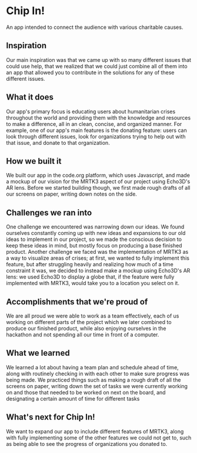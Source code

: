 # Chip In!
An app intended to connect the audience with various charitable causes.
## Inspiration
Our main inspiration was that we came up with so many different issues that could use help, that we realized that we could just combine all of them into an app that allowed you to contribute in the solutions for any of these different issues.
## What it does
Our app's primary focus is educating users about humanitarian crises throughout the world and providing them with the knowledge and resources to make a difference, all in an clean, concise, and organized manner. For example, one of our app's main features is the donating feature: users can look through different issues, look for organizations trying to help out with that issue, and donate to that organization.
## How we built it
We built our app in the code.org platform, which uses Javascript, and made a mockup of our vision for the MRTK3 aspect of our project using Echo3D's AR lens. Before we started building though, we first made rough drafts of all our screens on paper, writing down notes on the side.
## Challenges we ran into
One challenge we encountered was narrowing down our ideas. We found ourselves constantly coming up with new ideas and expansions to our old ideas to implement in our project, so we made the conscious decision to keep these ideas in mind, but mostly focus on producing a base finished product. Another challenge we faced was the implementation of MRTK3 as a way to visualize areas of crises; at first, we wanted to fully implement this feature, but after struggling heavily and realizing how much of a time constraint it was, we decided to instead make a mockup using Echo3D's AR lens: we used Echo3D to display a globe that, if the feature were fully implemented with MRTK3, would take you to a location you select on it.
## Accomplishments that we're proud of
We are all proud we were able to work as a team effectively, each of us working on different parts of the project which we later combined to produce our finished product, while also enjoying ourselves in the hackathon and not spending all our time in front of a computer.
## What we learned
We learned a lot about having a team plan and schedule ahead of time, along with routinely checking in with each other to make sure progress was being made. We practiced things such as making a rough draft of all the screens on paper, writing down the set of tasks we were currently working on and those that needed to be worked on next on the board, and designating a certain amount of time for different tasks
## What's next for Chip In!
We want to expand our app to include different features of MRTK3, along with fully implementing some of the other features we could not get to, such as being able to see the progress of organizations you donated to.
